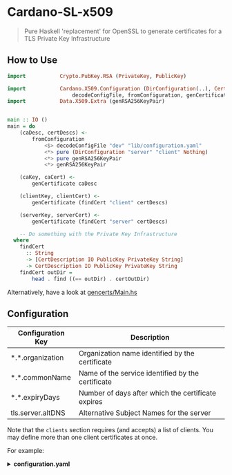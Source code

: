 # Cardano-SL-x509

> Pure Haskell 'replacement' for OpenSSL to generate certificates for a TLS Private Key Infrastructure

## How to Use

```hs
import           Crypto.PubKey.RSA (PrivateKey, PublicKey)

import           Cardano.X509.Configuration (DirConfiguration(..), CertDescription(..),
                     decodeConfigFile, fromConfiguration, genCertificate)
import           Data.X509.Extra (genRSA256KeyPair)


main :: IO ()
main = do
    (caDesc, certDescs) <-
        fromConfiguration 
            <$> decodeConfigFile "dev" "lib/configuration.yaml"
            <*> pure (DirConfiguration "server" "client" Nothing)
            <*> pure genRSA256KeyPair 
            <*> genRSA256KeyPair

    (caKey, caCert) <- 
        genCertificate caDesc

    (clientKey, clientCert) <-
        genCertificate (findCert "client" certDescs)

    (serverKey, serverCert) <-
        genCertificate (findCert "server" certDescs)

    -- Do something with the Private Key Infrastructure
  where
    findCert 
      :: String 
      -> [CertDescription IO PublicKey PrivateKey String] 
      -> CertDescription IO PublicKey PrivateKey String
    findCert outDir =
        head . find ((== outDir) . certOutDir)
```

Alternatively, have a look at [gencerts/Main.hs](https://github.com/input-output-hk/cardano-sl/tools/src/gencerts/Main.hs)


## Configuration

| Configuration Key   | Description                                        |
| ------------------- | -------------                                      |
| \*.\*.organization  | Organization name identified by the certificate    |
| \*.\*.commonName    | Name of the service identified by the certificate  |
| \*.\*.expiryDays    | Number of days after which the certificate expires |
| tls.server.altDNS   | Alternative Subject Names for the server           |

Note that the `clients` section requires (and accepts) a list of clients. You may define more
than one client certificates at once.

For example:

<details>
<summary><strong>configuration.yaml</strong></summary>

```yaml
dev: 
  tls: 
    ca:
      organization: Input Output HK
      commonName: Cardano SL Self-Signed Root CA
      expiryDays: 3650

    server:
      organization: Input Output HK
      commonName: Cardano SL Server Node
      expiryDays: 365
      altDNS:
        - "localhost"
        - "localhost.localdomain"
        - "127.0.0.1"
        - "::1"

    clients:
      - organization: Input Output HK
        commonName: Daedalus Wallet
        expiryDays: 365
```
</details>
